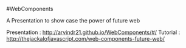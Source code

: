 #WebComponents

A Presentation to show case the power of future web

Presentation : http://arvindr21.github.io/WebComponents/#/
Tutorial : http://thejackalofjavascript.com/web-components-future-web/
